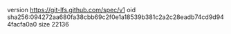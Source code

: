 version https://git-lfs.github.com/spec/v1
oid sha256:094272aa680fa38cbb69c2f0e1a18539b381c2a2c28eadb74cd9d944facfa0a0
size 22136
